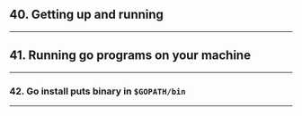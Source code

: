 ## 40. Getting up and running

***

## 41. Running go programs on your machine

***

### 42. Go install puts binary in `$GOPATH/bin`

***
